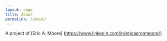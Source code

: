 ```yaml
---
layout: page
title: About
permalink: /about/
---
```


A project of [Eric A. Moore] (https://www.linkedin.com/in/ericaaronmoore/)
